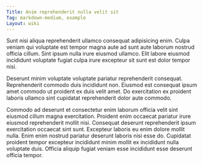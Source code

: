```yaml
---
Title: Anim reprehenderit nulla velit sit
Tag: markdown-medium, example
Layout: wiki
---
```

Sunt nisi aliqua reprehenderit ullamco consequat adipisicing enim. Culpa veniam qui voluptate est tempor magna aute ad sunt aute laborum nostrud officia cillum. Sint ipsum nulla irure eiusmod ullamco. Elit labore eiusmod incididunt voluptate fugiat culpa irure excepteur sit sunt est dolor tempor nisi.

Deserunt minim voluptate voluptate pariatur reprehenderit consequat. Reprehenderit commodo duis incididunt non. Eiusmod est consequat ipsum amet commodo ut proident ex duis velit amet. Do exercitation ex proident laboris ullamco sint cupidatat reprehenderit dolor aute commodo.

Commodo ad deserunt et consectetur enim laborum officia velit sint eiusmod cillum magna exercitation. Proident enim occaecat pariatur irure eiusmod reprehenderit mollit nisi. Consequat deserunt reprehenderit ipsum exercitation occaecat sint sunt. Excepteur laboris eu enim dolore mollit nulla. Enim enim nostrud pariatur deserunt laboris nisi esse do. Cupidatat proident tempor excepteur incididunt minim mollit ex incididunt nulla voluptate duis. Officia aliquip fugiat veniam esse incididunt esse deserunt officia tempor.